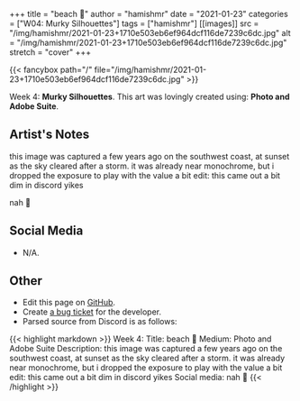 +++
title =       "beach 🙂"
author =      "hamishmr"
date =        "2021-01-23"
categories =  ["W04: Murky Silhouettes"]
tags =        ["hamishmr"]
[[images]]
                      src = "/img/hamishmr/2021-01-23+1710e503eb6ef964dcf116de7239c6dc.jpg"
                      alt = "/img/hamishmr/2021-01-23+1710e503eb6ef964dcf116de7239c6dc.jpg"
                      stretch = "cover"
+++


{{< fancybox path="/" file="/img/hamishmr/2021-01-23+1710e503eb6ef964dcf116de7239c6dc.jpg" >}}


Week 4: **Murky Silhouettes**. This art was lovingly created using: **Photo and Adobe Suite**.

## Artist's Notes

this image was captured a few years ago on the southwest coast, at sunset as the sky cleared after a storm. it was already near monochrome, but i dropped the exposure to play with the value a bit
edit: this came out a bit dim in discord yikes

nah 🙂

## Social Media

- N/A.

## Other

- Edit this page on [GitHub](https://github.com/teaminkling/web-refresh/edit/main/blog/content/blog/hamishmr-week-4-1ce3.md).
- Create [a bug ticket](https://github.com/teaminkling/web-refresh/issues/new?assignees=&labels=bug&template=problem-report.md&title=) for the developer.
- Parsed source from Discord is as follows:

{{< highlight markdown >}}
Week 4:
Title: beach 🙂
Medium: Photo and Adobe Suite
Description: this image was captured a few years ago on the southwest coast, at sunset as the sky cleared after a storm. it was already near monochrome, but i dropped the exposure to play with the value a bit
edit: this came out a bit dim in discord yikes
Social media: nah 🙂
{{< /highlight >}}